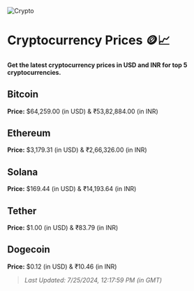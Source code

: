 
![Crypto](https://www.techguide.com.au/wp-content/uploads/2020/11/crypto3.jpeg)

# Cryptocurrency Prices 🪙📈

#### Get the latest cryptocurrency prices in USD and INR for top 5 cryptocurrencies.

## Bitcoin

**Price:** $64,259.00 (in USD) & ₹53,82,884.00 (in INR)

## Ethereum

**Price:** $3,179.31 (in USD) & ₹2,66,326.00 (in INR)

## Solana

**Price:** $169.44 (in USD) & ₹14,193.64 (in INR)

## Tether

**Price:** $1.00 (in USD) & ₹83.79 (in INR)

## Dogecoin

**Price:** $0.12 (in USD) & ₹10.46 (in INR)

> _Last Updated: 7/25/2024, 12:17:59 PM (in GMT)_
